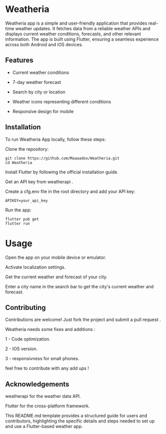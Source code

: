 # Weatheria
Weatheria app is a simple and user-friendly application that provides real-time weather updates. It fetches data from a reliable weather APIs and displays current weather conditions, forecasts, and other relevant information. The app is built using Flutter, ensuring a seamless experience across both Android and iOS devices.

## Features
- Current weather conditions

- 7-day weather forecast

- Search by city or location

- Weather icons representing different conditions

- Responsive design for mobile 

## Installation
To run Weatheria App locally, follow these steps:

Clone the repository:
 ```
git clone https://github.com/Maaaadox/Weatheria.git
cd Weatheria
 ```
Install Flutter by following the official installation guide.

Get an API key from weatherapi .

Create a cfg.env file in the root directory and add your API key:
 ```
APIKEY=your_api_key
 ```
Run the app:

 ```
flutter pub get
flutter run
 ```
# Usage
Open the app on your mobile device or emulator.

Activate localization settings.

Get the current weather and forecast of your city.

Enter a city name in the search bar to get the city's current weather and forecast.


## Contributing
Contributions are welcome! Just fork the project and submit a pull request .

Weatheria needs some fixes and additions :

1 - Code optimization.

2 - IOS version.

3 - responsivness for small phones.

feel free to contribute with any add ups !


## Acknowledgements
weatherapi for the weather data API.

Flutter for the cross-platform framework.

This README.md template provides a structured guide for users and contributors, highlighting the specific details and steps needed to set up and use a Flutter-based weather app.








